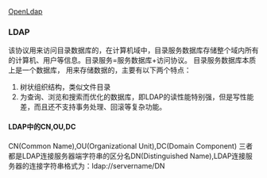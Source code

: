 [OpenLdap](https://segmentfault.com/a/1190000014683418)


### LDAP
该协议用来访问目录数据库的，在计算机域中，目录服务数据库存储整个域内所有的计算机、用户等信息。目录服务=服务数据库+访问协议。
目录服务数据库本质上是一个数据库， 用来存储数据的，主要有以下两个特点：
1. 树状组织结构，类似文件目录
2. 为查询、浏览和搜索而优化的数据库，即LDAP的读性能特别强，但是写性能差，而且还不支持事务处理、回滚等复杂功能。

#### LDAP中的CN,OU,DC
CN(Common Name),OU(Organizational Unit),DC(Domain Component)
三者都是LDAP连接服务器端字符串的区分名DN(Distinguished Name),LDAP连接服务器的连接字符串格式为：ldap://servername/DN



